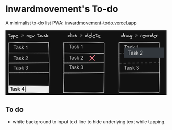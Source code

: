 # Inwardmovement's To-do
A minimalist to-do list PWA: [inwardmovement-todo.vercel.app](https://inwardmovement-todo.vercel.app/)

![Usage](usage.png)

## To do
- white background to input text line to hide underlying text while tapping.
